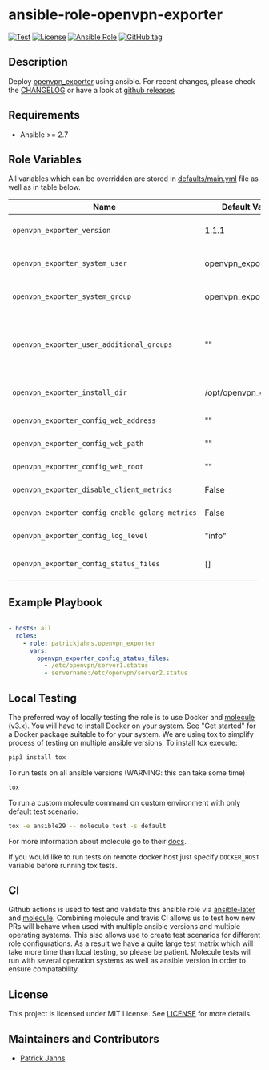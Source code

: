 # ansible-role-openvpn-exporter

[![Test](https://github.com/patrickjahns/ansible-role-openvpn-exporter/workflows/Test/badge.svg)](https://github.com/patrickjahns/ansible-role-openvpn-exporter/actions?query=workflow%3ATest+branch%3Amaster)
[![License](https://img.shields.io/badge/license-MIT%20License-brightgreen.svg)](https://opensource.org/licenses/MIT)
[![Ansible Role](https://img.shields.io/badge/ansible%20role-patrickjahns.openvpn_exporter-blue.svg)](https://galaxy.ansible.com/patrickjahns/openvpn_exporter/)
[![GitHub tag](https://img.shields.io/github/tag/patrickjahns/ansible-role-openvpn-exporter.svg)](https://github.com/patrickjahns/ansible-role-openvpn-exporter/tags)

## Description

Deploy [openvpn_exporter](//github.com/patrickjahns/openvpn_exporter) using ansible.
For recent changes, please check the [CHANGELOG](/CHANGELOG.md) or have a look at [github releases](https://github.com/patrickjahns/ansible-role-openvpn_exporter/releases)


## Requirements

- Ansible >= 2.7 

## Role Variables

All variables which can be overridden are stored in [defaults/main.yml](defaults/main.yml) file as well as in table below.

| Name                                      | Default Value    | Description                                                             |
| ----------------------------------------- | ---------------- | ------------------------------------------------------------------------|
| `openvpn_exporter_version`                | 1.1.1            | The version of the [openvpn_eporter](https://github.com/patrickjahns/openvpn_exporter/releases) to install |
| `openvpn_exporter_system_user`            | openvpn_exporter | User that openvpn_exporter will run as |
| `openvpn_exporter_system_group`           | openvpn_exporter | Groups the openvpn_exporter user belongs to |
| `openvpn_exporter_user_additional_groups` | ""               | Additional groups the openvpn_exporter user should belong to (i.e. openvpn) |
| `openvpn_exporter_install_dir`            | /opt/openvpn_exporter | Directory in wich openvpn_exporter will be installed |
| `openvpn_exporter_config_web_address`     | ""               | [see openvpn_exporter](https://github.com/patrickjahns/openvpn_exporter#usage) |
| `openvpn_exporter_config_web_path`        | ""               | [see openvpn_exporter](https://github.com/patrickjahns/openvpn_exporter#usage) |
| `openvpn_exporter_config_web_root`        | ""               | [see openvpn_exporter](https://github.com/patrickjahns/openvpn_exporter#usage) |
| `openvpn_exporter_disable_client_metrics` | False            | [see openvpn_exporter](https://github.com/patrickjahns/openvpn_exporter#usage) |
| `openvpn_exporter_config_enable_golang_metrics` | False      | [see openvpn_exporter](https://github.com/patrickjahns/openvpn_exporter#usage) |
| `openvpn_exporter_config_log_level`       | "info"           | [see openvpn_exporter](https://github.com/patrickjahns/openvpn_exporter#usage) |
| `openvpn_exporter_config_status_files`    | []               | Path(s) to the status files - [see openvpn_exporter](https://github.com/patrickjahns/openvpn_exporter#usage) |

## Example Playbook

```yaml
---
- hosts: all
  roles:
    - role: patrickjahns.openvpn_exporter
      vars:
        openvpn_exporter_config_status_files:
          - /etc/openvpn/server1.status
          - servername:/etc/openvpn/server2.status
```

## Local Testing

The preferred way of locally testing the role is to use Docker and [molecule](https://github.com/metacloud/molecule) (v3.x). You will have to install Docker on your system. See "Get started" for a Docker package suitable to for your system.
We are using tox to simplify process of testing on multiple ansible versions. To install tox execute:
```sh
pip3 install tox
```
To run tests on all ansible versions (WARNING: this can take some time)
```sh
tox
```
To run a custom molecule command on custom environment with only default test scenario:
```sh
tox -e ansible29 -- molecule test -s default
```
For more information about molecule go to their [docs](http://molecule.readthedocs.io/en/latest/).

If you would like to run tests on remote docker host just specify `DOCKER_HOST` variable before running tox tests.

## CI

Github actions is used to test and validate this ansible role via [ansible-later](https://github.com/thegeeklab/ansible-later) and [molecule](https://github.com/ansible-community/molecule).
Combining molecule and travis CI allows us to test how new PRs will behave when used with multiple ansible versions and multiple operating systems. This also allows use to create test scenarios for different role configurations. As a result we have a quite large test matrix which will take more time than local testing, so please be patient.	Molecule tests will run with several operation systems as well as ansible version in order to ensure compatability.

## License

This project is licensed under MIT License. See [LICENSE](/LICENSE) for more details.

## Maintainers and Contributors

- [Patrick Jahns](https://github.com/patrickjahns)
